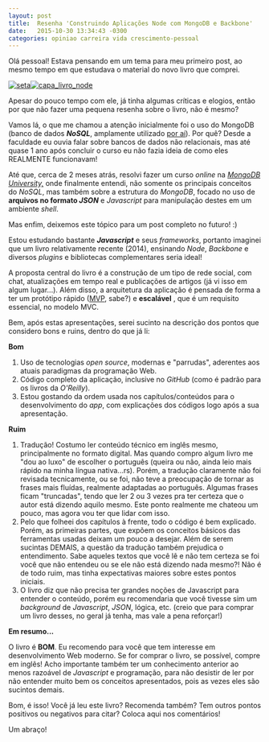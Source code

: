 ```yaml
---
layout: post
title:  Resenha 'Construindo Aplicações Node com MongoDB e Backbone'
date:   2015-10-30 13:34:43 -0300
categories: opiniao carreira vida crescimento-pessoal
---
```


Olá pessoal! Estava pensando em um tema para meu primeiro post, ao mesmo tempo em que estudava o material do novo livro que comprei.

[![seta](https://devdanilo.files.wordpress.com/2015/10/seta.png)](https://devdanilo.files.wordpress.com/2015/10/seta.png)[![capa_livro_node](https://devdanilo.files.wordpress.com/2015/10/capa_livro_node.jpg)](https://devdanilo.files.wordpress.com/2015/10/capa_livro_node.jpg)

Apesar do pouco tempo com ele, já tinha algumas críticas e elogios, então por que não fazer uma pequena resenha sobre o livro, não é mesmo?

Vamos lá, o que me chamou a atenção inicialmente foi o uso do MongoDB (banco de dados _**NoSQL**_, amplamente utilizado [por aí](https://www.mongodb.com/who-uses-mongodb)). Por quê? Desde a faculdade eu ouvia falar sobre bancos de dados não relacionais, mas até quase 1 ano após concluir o curso eu não fazia ideia de como eles REALMENTE funcionavam!

Até que, cerca de 2 meses atrás, resolvi fazer um curso _online_ na _[MongoDB University,](https://university.mongodb.com/)_ onde finalmente entendi, não somente os principais conceitos do _NoSQL_, mas também sobre a estrutura do _MongoDB_, focado no uso de **arquivos no formato _JSON_** e _Javascript_ para manipulação destes em um ambiente _shell_.

Mas enfim, deixemos este tópico para um post completo no futuro! :)

Estou estudando bastante _**Javascript**_ e seus _frameworks_, portanto imaginei que um livro relativamente recente (2014), ensinando _Node_, _Backbone_ e diversos _plugins_ e bibliotecas complementares seria ideal!

A proposta central do livro é a construção de um tipo de rede social, com chat, atualizações em tempo real e publicações de artigos (já vi isso em algum lugar...). Além disso, a arquitetura da aplicação é pensada de forma a ter um protótipo rápido ([MVP](https://en.wikipedia.org/wiki/Minimum_viable_product), sabe?) e **escalável** , que é um requisito essencial, no modelo MVC.

Bem, após estas apresentações, serei sucinto na descrição dos pontos que considero bons e ruins, dentro do que já li:

**Bom**
1. Uso de tecnologias _open source_, modernas e "parrudas", aderentes aos atuais paradigmas da programação Web.
2. Código completo da aplicação, inclusive no _GitHub_ (como é padrão para os livros da _O'Reilly_).
3. Estou gostando da ordem usada nos capítulos/conteúdos para o desenvolvimento do _app_, com explicações dos códigos logo após a sua apresentação.

**Ruim**
1. Tradução! Costumo ler conteúdo técnico em inglês mesmo, principalmente no formato digital. Mas quando compro algum livro me "dou ao luxo" de escolher o português (queira ou não, ainda leio mais rápido na minha língua nativa...rs). Porém, a tradução claramente não foi revisada tecnicamente, ou se foi, não teve a preocupação de tornar as frases mais fluídas, realmente adaptadas ao português. Algumas frases ficam "truncadas", tendo que ler 2 ou 3 vezes pra ter certeza que o autor está dizendo aquilo mesmo. Este ponto realmente me chateou um pouco, mas agora vou ter que lidar com isso.
2. Pelo que folheei dos capítulos à frente, todo o código é bem explicado. Porém, as primeiras partes, que expõem os conceitos básicos das ferramentas usadas deixam um pouco a desejar. Além de serem sucintas DEMAIS, a questão da tradução também prejudica o entendimento. Sabe aqueles textos que você lê e não tem certeza se foi você que não entendeu ou se ele não está dizendo nada mesmo?! Não é de todo ruim, mas tinha expectativas maiores sobre estes pontos iniciais.
3. O livro diz que não precisa ter grandes noções de Javascript para entender o conteúdo, porém eu recomendaria que você tivesse sim um _background_ de _Javascript_, _JSON_, lógica, etc. (creio que para comprar um livro desses, no geral já tenha, mas vale a pena reforçar!)

**Em resumo...**

O livro é **BOM**. Eu recomendo para você que tem interesse em desenvolvimento Web moderno. Se for comprar o livro, se possível, compre em inglês! Acho importante também ter um conhecimento anterior ao menos razoável de _Javascript_ e programação, para não desistir de ler por não entender muito bem os conceitos apresentados, pois as vezes eles são sucintos demais.

Bom, é isso! Você já leu este livro? Recomenda também? Tem outros pontos positivos ou negativos para citar? Coloca aqui nos comentários!

Um abraço!

